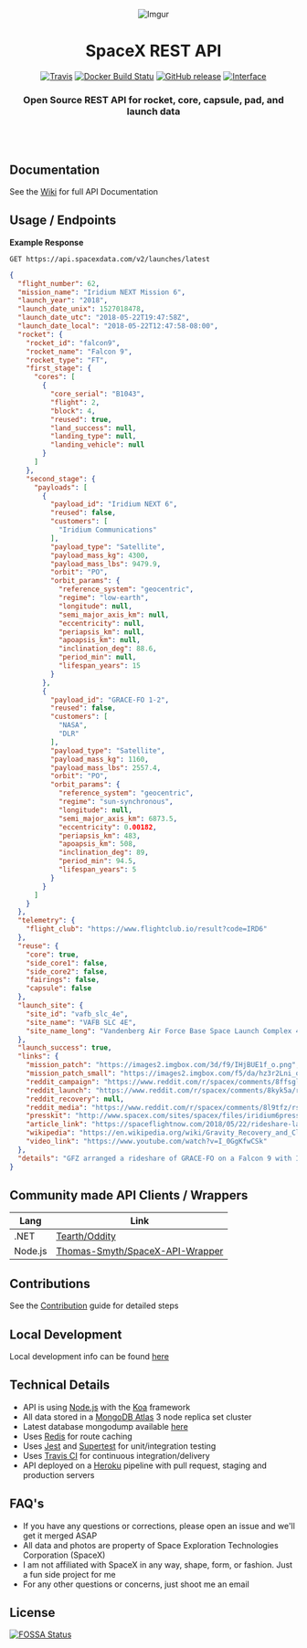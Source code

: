 <div align="center">

![Imgur](https://i.imgur.com/l7JtVma.jpg)

# SpaceX REST API

[![Travis](https://img.shields.io/travis/r-spacex/SpaceX-API.svg?style=flat-square)](https://travis-ci.org/r-spacex/SpaceX-API)
[![Docker Build Statu](https://img.shields.io/docker/build/jakewmeyer/spacex-api.svg?style=flat-square)](https://hub.docker.com/r/jakewmeyer/spacex-api/)
[![GitHub release](https://img.shields.io/github/release/r-spacex/SpaceX-API.svg?style=flat-square)]()
[![Interface](https://img.shields.io/badge/interface-REST-brightgreen.svg?style=flat-square)]()

### Open Source REST API for rocket, core, capsule, pad, and launch data
<br></br>

</div>

## Documentation
See the [Wiki](https://github.com/r-spacex/SpaceX-API/wiki) for full API Documentation

## Usage / Endpoints

**Example Response**

```http
GET https://api.spacexdata.com/v2/launches/latest
```

```json
{
  "flight_number": 62,
  "mission_name": "Iridium NEXT Mission 6",
  "launch_year": "2018",
  "launch_date_unix": 1527018478,
  "launch_date_utc": "2018-05-22T19:47:58Z",
  "launch_date_local": "2018-05-22T12:47:58-08:00",
  "rocket": {
    "rocket_id": "falcon9",
    "rocket_name": "Falcon 9",
    "rocket_type": "FT",
    "first_stage": {
      "cores": [
        {
          "core_serial": "B1043",
          "flight": 2,
          "block": 4,
          "reused": true,
          "land_success": null,
          "landing_type": null,
          "landing_vehicle": null
        }
      ]
    },
    "second_stage": {
      "payloads": [
        {
          "payload_id": "Iridium NEXT 6",
          "reused": false,
          "customers": [
            "Iridium Communications"
          ],
          "payload_type": "Satellite",
          "payload_mass_kg": 4300,
          "payload_mass_lbs": 9479.9,
          "orbit": "PO",
          "orbit_params": {
            "reference_system": "geocentric",
            "regime": "low-earth",
            "longitude": null,
            "semi_major_axis_km": null,
            "eccentricity": null,
            "periapsis_km": null,
            "apoapsis_km": null,
            "inclination_deg": 88.6,
            "period_min": null,
            "lifespan_years": 15
          }
        },
        {
          "payload_id": "GRACE-FO 1-2",
          "reused": false,
          "customers": [
            "NASA",
            "DLR"
          ],
          "payload_type": "Satellite",
          "payload_mass_kg": 1160,
          "payload_mass_lbs": 2557.4,
          "orbit": "PO",
          "orbit_params": {
            "reference_system": "geocentric",
            "regime": "sun-synchronous",
            "longitude": null,
            "semi_major_axis_km": 6873.5,
            "eccentricity": 0.00182,
            "periapsis_km": 483,
            "apoapsis_km": 508,
            "inclination_deg": 89,
            "period_min": 94.5,
            "lifespan_years": 5
          }
        }
      ]
    }
  },
  "telemetry": {
    "flight_club": "https://www.flightclub.io/result?code=IRD6"
  },
  "reuse": {
    "core": true,
    "side_core1": false,
    "side_core2": false,
    "fairings": false,
    "capsule": false
  },
  "launch_site": {
    "site_id": "vafb_slc_4e",
    "site_name": "VAFB SLC 4E",
    "site_name_long": "Vandenberg Air Force Base Space Launch Complex 4E"
  },
  "launch_success": true,
  "links": {
    "mission_patch": "https://images2.imgbox.com/3d/f9/IHjBUE1f_o.png",
    "mission_patch_small": "https://images2.imgbox.com/f5/da/hz3r2Lni_o.png",
    "reddit_campaign": "https://www.reddit.com/r/spacex/comments/8ffsgl/iridium6_gracefo_launch_campaign_thread/",
    "reddit_launch": "https://www.reddit.com/r/spacex/comments/8kyk5a/rspacex_iridium_next_6_official_launch_discussion/",
    "reddit_recovery": null,
    "reddit_media": "https://www.reddit.com/r/spacex/comments/8l9tfz/rspacex_iridium6gracefo_media_thread_videos/",
    "presskit": "http://www.spacex.com/sites/spacex/files/iridium6presskit2018521.pdf",
    "article_link": "https://spaceflightnow.com/2018/05/22/rideshare-launch-by-spacex-serves-commercial-and-scientific-customers/",
    "wikipedia": "https://en.wikipedia.org/wiki/Gravity_Recovery_and_Climate_Experiment",
    "video_link": "https://www.youtube.com/watch?v=I_0GgKfwCSk"
  },
  "details": "GFZ arranged a rideshare of GRACE-FO on a Falcon 9 with Iridium following the cancellation of their Dnepr launch contract in 2015. Iridium CEO Matt Desch disclosed in September 2017 that GRACE-FO would be launched on the sixth Iridium NEXT mission. The booster reuse turnaround was a record 4.5 months between flights."
}
```

## Community made API Clients / Wrappers
| Lang  | Link |
| ------------- | ------------- |
| .NET  | [Tearth/Oddity](https://github.com/Tearth/Oddity) |
| Node.js  | [Thomas-Smyth/SpaceX-API-Wrapper](https://github.com/Thomas-Smyth/SpaceX-API-Wrapper) |

## Contributions
See the [Contribution](https://github.com/r-spacex/SpaceX-API/blob/master/CONTRIBUTING.md) guide for detailed steps

## Local Development
Local development info can be found [here](https://github.com/r-spacex/SpaceX-API/wiki/Local-Development)

## Technical Details
* API is using [Node.js](https://nodejs.org/en/) with the [Koa](http://koajs.com/) framework
* All data stored in a [MongoDB Atlas](https://www.mongodb.com/cloud/atlas) 3 node replica set cluster
* Latest database mongodump available [here](https://drive.google.com/drive/folders/0B2DdgKR4GR4xdk1sRGowcUZXeE0?usp=sharing)
* Uses [Redis](https://redis.io/) for route caching
* Uses [Jest](https://facebook.github.io/jest/) and [Supertest](https://github.com/visionmedia/supertest) for unit/integration testing
* Uses [Travis CI](https://travis-ci.org/) for continuous integration/delivery
* API deployed on a [Heroku](https://www.heroku.com/) pipeline with pull request, staging and production servers

## FAQ's
* If you have any questions or corrections, please open an issue and we'll get it merged ASAP
* All data and photos are property of Space Exploration Technologies Corporation (SpaceX)
* I am not affiliated with SpaceX in any way, shape, form, or fashion. Just a fun side project for me
* For any other questions or concerns, just shoot me an email

## License
[![FOSSA Status](https://app.fossa.io/api/projects/git%2Bgithub.com%2Fr-spacex%2FSpaceX-API.svg?type=large)](https://app.fossa.io/projects/git%2Bgithub.com%2Fr-spacex%2FSpaceX-API?ref=badge_large)